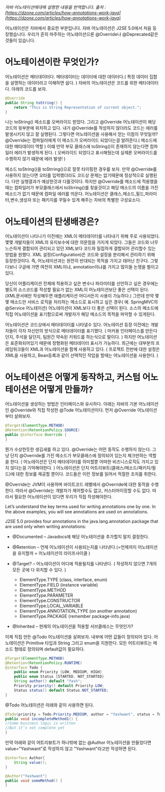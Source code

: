 _자바 어노테이션에대해 설명한 내용을 번역합니다. 출처 : [https://dzone.com/articles/how-annotations-work-java](https://dzone.com/articles/how-annotations-work-java)_

어노테이션은 자바에서 중요한 부분입니다. 자바 어노테이션은 J2SE 5.0에서 처음 등장했습니다. 우리가 흔히 마주하는 어노테이션으론 @Override나 @Deprecated같은 것들이 있습니다.

# 어노테이션이란 무엇인가?
어노테이션은 메타데이터다. 메타데이터는 데이터에 대한 데이터다.( 특정 데이터 집합을 설명하는 데이터라고 이해하면 쉽다. ) 자바의 어노테이션은 코드를 위한 메타데이터다. 아래의 코드를 보자.  
```java
@Override
public String toString() {
    return "This is String Representation of current object.";
}
```
나는 toString() 메소드를 오버라이드 받았다. 그리고 @Override 어노테이션이 해당 코드의 윗부분에 위치하고 있다. 내가 @Override를 작성하지 않더라도 코드는 에러를 발생시키지 않고 잘 실행된다. 
그렇다면 어노테이션을 사용해서 얻는 이점이 무엇일까? @Override는 컴파일러에게 이 메소드가 오버라이드 되었다는걸 알려준다.( 메소드에 대한 메타데이터 역할 ) 이떄 만약 부모 클래스에 toString()이 존재하지 않는다면 컴파일러 에러가 발생하게 된다. ( 오버라이드 되었다고 표시해뒀는데 실제론 오버라이드를 수행하지 않기 떄문에 에러 발생! )

메소드 toString()을 toStrring()으로 잘못 타이핑한 경우를 보자. 만약 @Override를 사용하지 않는다면 오타를 입력했더라도 코드상 문제는 없기때문에 정상적으로 실행된다. 다만 실행결과가 예상한것과 다를것이다. 하지만 @Override를 메소드에 적용했을때는 컴파일러가 부모클래스에서 toStrring()를 찾을것이고 해당 메소드의 이름을 가진 메소드가 없기 때문에 컴파일 에러를 띄운다.
어노테이션은 클래스,메소드,필드,파라미터,변수,생성자 또는 패키지를 꾸밀수 있게 해주는 자바의 특별한 구성요소다.


# 어노테이션의 탄생배경은?
어노테이션이 나타나기 이전에는 XML이 메타데이터를 나타내기 위해 주로 사용되었다. 몇몇 개발자들이 XML의 유지보수에 대한 의문점을 가지게 되었다. 그들은 코드와 너무 느슨하게 결합되어 관리되고 있던 XML보다 코드와 밀접하게 결합되어 관리할수 있는 방법을 원했다. XML 설정(Configuration)은 코드와 설정을 분리해서 관리하기 위해 등장한것이다. 즉, 어노테이션과는 완전히 반대되는 목적을 가지고 태어난 친구다. 그렇다보니 구글에 가면 여전히 XML이냐, annotation이냐를 가지고 많이들 논쟁을 벌이고 있다. 

당신이 어플리케이션 전체에 적용하고 싶은 변수나 파라미터를 선언하고 싶은 경우에는 별도의 소스코드를 작성할 필요가 없는 XML이 어노테이션보단 좋은 선택이 된다.(XML문서에만 작성해두면 애플리케이션 어디서든지 사용이 가능하다.) 그런데 만약 몇몇 메소드만 서비스 로직을 처리하는 메소드로 표시하고 싶은 경우( 예. SpringMVC의 @Service 어노테이션) 어노테이션이 XML보다 더 좋은 선택이 된다. 소스의 메소드에 직접 어노테이션을 표기함으로써 개발자가 해당 메소드의 목적을 파악할 수 있게된다.

어노테이션은 코드상에서 메타데이터를 나타낼수 있다. 어노테이션 등장 이전에는 개발자들이 각자 자신만의 방식으로 메타데이터를 표기했다. ( 마커용 인터페이스를 만든다던지, 주석을 달던지, 팀원간 약속된 키워드를 하는식으로 말이다. ) 하지만 어노테이션은 표준화되어있기 때문에 정형화된 메타데이터 표시가 가능하다.
최근에는 대부분의 프레임워크들이 XML과 어노테이션을 함께 사용하고 있다. ( 프로젝트 전반에 대한 설정은 XML을 사용하고, Bean등록과 같이 선택적인 작업을 할때는 어노테이션을 사용한다. )

# 어노테이션은 어떻게 동작하고, 커스텀 어노테이션은 어떻게 만들까?

어노테이션을 생성하는 방법은 인터페이스와 유사하다. 아래는 자바의 기본 어노테이션인 @Override와 직접 작성한 @Tode 어노테이션이다. 먼저 @Override 어노테이션부터 살펴보자.

```java
@Target(ElementType.METHOD)
@Retention(RetentionPolicy.SOURCE)
public @interface Override {
}
```

뭔가 수상한듯한 생김새를 하고 있다. @Override는 어떤 동작도 수행하지 않는다. 그냥 단지 @Override를 가진 메소드가 부모클래스에 정의되어 있는지 체크만하는 역할을 한다. ( 어노테이션은 단지 메타데이터를 의미할뿐 어떠한 비즈니스로직도 가지고 있지 않다는걸 기억해야한다. ) 
어노테이션은 단지 어트리뷰트(클래스/메소드/패키지/필드)에 대한 정보를 제공할 뿐이다. 코드들은 이런 정보를 읽어서 적절한 조치를 취한다. 

@Override는 JVM이 사용하며 바이트코드 레벨에서 @Override에 대한 동작을 수행한다. 따라서 @Override는 개발자가 제어할수도 없고, 커스터마이징할 수도 없다. 따라서 필요한 어노테이션이 있다면 우리가 직접 작성해야한다. 

Let’s understand the key terms used for writing annotations one by one. In the above examples, you will see annotations are used on annotations.

J2SE 5.0 provides four annotations in the java.lang.annotation package that are used only when writing annotations:

+ @Documented  – Javadocs에 해당 어노테이션을 추가할지 말지 결정한다. 
+ @Retention  – 언제 어노테이션이 사용되는지를 나타낸다.(=언제까지 어노테이션을 유지할까 = 어노테이션의 라이프사이클 )
+ @Target?  – 어노테이션이 어디에 적용될지를 나타낸다. ( 작성하지 않으면 7개의 모든 곳에 다 위치할 수 있다. )
    + ElementType.TYPE (class, interface, enum)
    + ElementType.FIELD (instance variable)
    + ElementType.METHOD
    + ElementType.PARAMETER
    + ElementType.CONSTRUCTOR
    + ElementType.LOCAL_VARIABLE
    + ElementType.ANNOTATION_TYPE (on another annotation)
    + ElementType.PACKAGE (remember package-info.java)

+ @Inherited  – 현재의 어노테이션을 적용할 서브클래스는 무엇인가?



이제 직접 만든 @Todo 어노테이션을 살펴보자. 내부에 어떤 값들이 정의되어 있다. 
어노테이션은 Primitive 타입과 String 그리고 enum을 지원한다. 모든 어트리뷰트는 메소드 형태로 정의되며 default값이 필요하다. 

```java
@Target(ElementType.METHOD)
@Retention(RetentionPolicy.RUNTIME)
@interface Todo {
    public enum Priority {LOW, MEDIUM, HIGH}
    public enum Status {STARTED, NOT_STARTED}
    String author() default "Yash";
    Priority priority() default Priority.LOW;
    Status status() default Status.NOT_STARTED;
}

```

@Todo 어노테이션은 아래와 같이 사용하면 된다. 
```java
@Todo(priority = Todo.Priority.MEDIUM, author = "Yashwant", status = Todo.Status.STARTED)
public void incompleteMethod1() {
//Some business logic is written
//But it’s not complete yet
}
```

만약 아래와 같이 어트리뷰트가 하나밖에 없는 @Author 어노테이션을 만들었다면 value="Yashwant"로 작성하지 않고 "Yashwant"라고만 작성하면 된다. 
```java
@interface Author{
    String value();
}
```
```java
@Author("Yashwant")
public void someMethod() {
}
```





